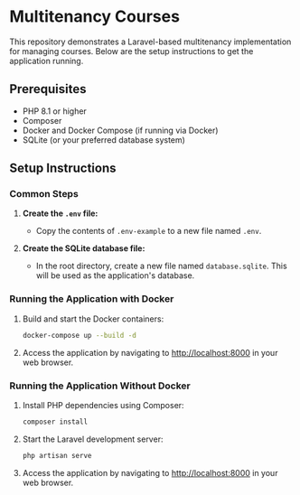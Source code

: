 # Multitenancy Courses

This repository demonstrates a Laravel-based multitenancy implementation for managing courses. Below are the setup instructions to get the application running.

## Prerequisites

- PHP 8.1 or higher
- Composer
- Docker and Docker Compose (if running via Docker)
- SQLite (or your preferred database system)

## Setup Instructions

### Common Steps
1. **Create the `.env` file:**
   - Copy the contents of `.env-example` to a new file named `.env`.

2. **Create the SQLite database file:**
   - In the root directory, create a new file named `database.sqlite`. This will be used as the application's database.

### Running the Application with Docker

1. Build and start the Docker containers:

   ```bash
   docker-compose up --build -d
   ```

2. Access the application by navigating to [http://localhost:8000](http://localhost:8000) in your web browser.

### Running the Application Without Docker

1. Install PHP dependencies using Composer:

   ```bash
   composer install
   ```

2. Start the Laravel development server:

   ```bash
   php artisan serve
   ```

3. Access the application by navigating to [http://localhost:8000](http://localhost:8000) in your web browser.





